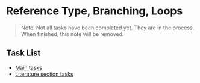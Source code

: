 # Reference Type, Branching, Loops

> Note: Not all tasks have been completed yet. They are in the process. When finished, this note will be removed.

## Task List

- [Main tasks](https://github.com/Vahan11/ACA-Lessons/tree/main/Lessons/lesson-04-29-04-2021/main_tasks)
- [Literature section tasks](https://github.com/Vahan11/ACA-Lessons/tree/main/Lessons/lesson-04-29-04-2021/literature_section_tasks)